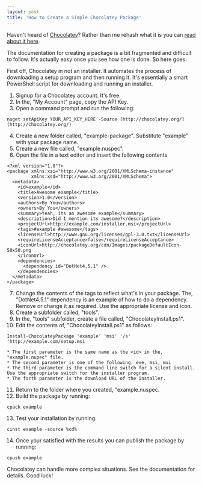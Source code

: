 ```yaml
---
layout: post
title: 'How to Create a Simple Chocolatey Package'
---
```

Haven't heard of [Chocolatey](http://chocolatey.org)? Rather than me rehash what it is you can [read about it here](http://www.hanselman.com/blog/IsTheWindowsUserReadyForAptget.aspx).

The documentation for creating a package is a bit fragmented and difficult to follow. It's actually easy once you see how one is done. So here goes.

First off, Chocolatey in not an installer. It automates the process of downloading a setup program and then running it. It's essentially a smart PowerShell script for downloading and running an installer. 

  1. Signup for a Chocolatey account. It's free. 
  2. In the, "My Account" page, copy the API Key. 
  3. Open a command prompt and run the following: 
    
    nuget setApiKey YOUR_API_KEY_HERE -Source [http://chocolatey.org/](http://chocolatey.org/)

  4. Create a new folder called, "example-package". Substitute "example" with your package name.
  5. Create a new file called, "example.nuspec". 
  6. Open the file in a text editor and insert the following contents 
    
    <?xml version="1.0"?>
    <package xmlns:xsi="http://www.w3.org/2001/XMLSchema-instance" 
             xmlns:xsd="http://www.w3.org/2001/XMLSchema">
      <metadata>
        <id>example</id>
        <title>Awesome example</title>
        <version>1.0</version>
        <authors>By You</authors>
        <owners>By You</owners>
        <summary>Yeah, its an awesome example</summary>
        <description>Did I mention its awesome?</description>
        <projectUrl>http://example.com/installer.msi</projectUrl>
        <tags>#example #awesome</tags>
        <licenseUrl>http://www.gnu.org/licenses/gpl-3.0.txt</licenseUrl>
        <requireLicenseAcceptance>false</requireLicenseAcceptance>
        <iconUrl>http://chocolatey.org/cdn/Images/packageDefaultIcon-50x50.png
        </iconUrl>
        <dependencies>
          <dependency id="DotNet4.5.1" />
        </dependencies>
      </metadata>
    </package>

  7. Change the contents of the tags to reflect what's in your package. The, "DotNet4.5.1" dependency is an example of how to do a dependency. Remove or change it as required. Use the appropriate license and icon. 
  8. Create a subfolder called, "tools".
  9. In the, "tools" subfolder, create a file called, "ChocolateyInstall.ps1". 
  10. Edit the contents of, "ChocolateyInstall.ps1" as follows: 
    
    Install-ChocolateyPackage 'example' 'msi' '/s' 'http://example.com/setup.msi

    * The first parameter is the same name as the <id> in the, "example.nupec" file. 
    * The second parameter is one of the following: exe, msi, mui 
    * The third parameter is the command line switch for a silent install. Use the appropriate switch for the installer program. 
    * The forth parameter is the download URL of the installer. 
  11. Return to the folder where you created, "example.nuspec. 
  12. Build the package by running: 
    
    cpack example 

  13. Test your installation by running: 
    
    cinst example -source %cd%

  14. Once your satisfied with the results you can publish the package by running: 
    
    cpush example

Chocolatey can handle more complex situations. See the documentation for details. Good luck! 
